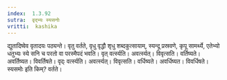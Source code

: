 ```yaml
---
index:  1.3.92
sutra:  वृद्भ्यः स्यसनोः
vritti:  kashika 
---
```


द्युतादिष्वेव वृतादयः पठ्यन्ते। वृतु वर्तते, वृधु वृद्धौ शृधु शब्दकुत्सायाम्, स्यन्दू प्रस्रवणे, कृपू सामर्थ्ये, एतेभ्यो धतुभ्यः स्ये सनि च परतो वा परस्मैपदं भवति। वृत् वर्त्स्यति। अवर्त्स्यत्। विवृत्सति। वर्तिष्यते। अवर्तिष्यत। विवर्तिषते। वृद्ः वर्त्स्यति। अवर्त्स्यत्। विवृत्सति। वर्धिष्यते। अवर्धिष्यत। विवर्धिषते। स्यसमोः इति किम्? वर्तते।

